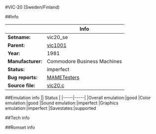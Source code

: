 #VIC-20 (Sweden/Finland)

##Info

||Info|
|-----|-----|
|**Setname:**|vic20_se
|**Parent:**|[vic1001](vic1001.md)
|**Year:**|1981
|**Manufacturer:**|Commodore Business Machines
|**Status:**|imperfect
|**Bug reports:**|[MAMETesters](http://mametesters.org/view_all_set.php?type=1&temporary=y&search=vic20.c)
|**Source file:**|[vic20.c](https://github.com/mamedev/mame/blob/master/src/mess/drivers/vic20.c)

##Emulation info
|| Status |
|-----|-----|
|Overall emulation:|good
|Color emulation:|good
|Sound emulation:|imperfect
|Graphics emulation:|imperfect
|Savestates:|supported

##Tech info

##Romset info

<!--- START OF EDITED COMMENT DO NOT TOUCH TEXT ABOVE-->
